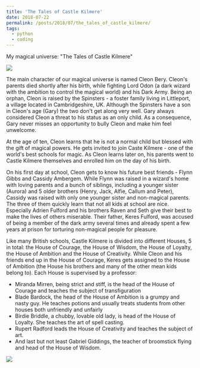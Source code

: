 ```yaml
---
title: 'The Tales of Castle Kilmere'
date: 2018-07-22
permalink: /posts/2018/07/the_tales_of_castle_kilmere/
tags:
  - python
  - coding
---
```


My magical universe: "The Tales of Castle Kilmere"

![](https://github.com/zotroneneis/magical_universe/blob/master/IMG_6623.jpg)

The main character of our magical universe is named Cleon Bery. Cleon's parents died shortly after his birth, while fighting Lord Odon (a dark wizard with the ambition to control the magical world) and his Dark Army. Being an orphan, Cleon is raised by the Spinsters - a foster family living in Littleport, a village located in Cambridgeshire, UK. Although the Spinsters have a son in Cleon's age (Gary) the two don't get along very well. Gary always considered Cleon a threat to his status as an only child. As a consequence, Gary never misses an opportunity to bully Cleon and make him feel unwelcome.

At the age of ten, Cleon learns that he is not a normal child but blessed with the gift of magical powers. He gets invited to join Caste Kilmere - one of the world's best schools for magic. As Cleon learns later on, his parents went to Castle Kilmere themselves and enrolled him on the day of his birth.

On his first day at school, Cleon gets to know his future best friends - Flynn Gibbs and Cassidy Ambergem. While Flynn was raised in a wizard's home with loving parents and a bunch of siblings, including a younger sister (Aurora) and 5 older brothers (Henry, Jack, Alfie, Callum and Peter), Cassidy was raised with only one younger sister and non-magical parents. The three of them quickly learn that not all kids at school are nice. Especially Adrien Fulford and his brothers Raven and Seth give their best to make the lives of others miserable. Their father, Keres Fulford, was accused of being a member of the dark army several times and already spent a few years at prison for torturing non-magical people for pleasure.

Like many British schools, Castle Kilmere is divided into different Houses, 5 in total: the House of Courage, the House of Wisdom, the House of Loyalty, the House of Ambition and the House of Creativity. While Cleon and his friends end up in the House of Courage, Keres gets assigned to the House of Ambition (the House his brothers and many of the other mean kids belong to). Each House is supervised by a professor:
- Miranda Mirren, being strict and stiff, is the head of the House of Courage and teaches the subject of transfiguration
- Blade Bardock, the head of the House of Ambition is a grumpy and nasty guy. He teaches potions and usually treats students from other houses both unfriendly and unfairly 
- Birdie Briddle, a chubby, lovable old lady, is head of the House of Loyalty. She teaches the art of spell casting.
- Rupert Radford leads the House of Creativity and teaches the subject of art.
- And last but not least Gabriel Giddings, the teacher of broomstick flying and head of the House of Wisdom.

![](https://github.com/zotroneneis/magical_universe/blob/master/IMG_6623.jpg)

<!-- ## Andere Information -->
<!-- School headmaster: Redmond Dalodore -->
<!-- Subjects: charms, potions, broomstick flying, magical theory, foreign magical systems, history of magic, herbology, art -->
<!-- Ghosts: The mocking knight, the old lady, the gray groom -->
<!-- Tollpatschiger Schueler: Quintus Dukes -->
<!-- Ordinary Wizarding Levels (OWL's): Elementary levels of magic (ELM's) -->
 
 <!--        self._elms = { -->
 <!--                  'Broomstick Flying': False, -->
 <!--                  'Art': False, -->
 <!--                  'Magical Theory': False, -->
 <!--                  'Foreign Magical Systems': False, -->
 <!--                  'Charms': False, -->
 <!--                  'Defence Against Dark Magic': False, -->
 <!--                  'Divination': False, -->
 <!--                  'Herbology': False, -->
 <!--                  'History of Magic': False, -->
 <!--                  'Potions': False, -->
 <!--                  'Transfiguration': False} -->
